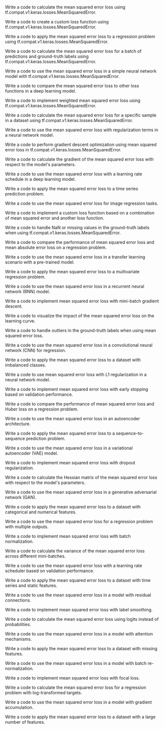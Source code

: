 
Write a code to calculate the mean squared error loss using tf.compat.v1.keras.losses.MeanSquaredError.

Write a code to create a custom loss function using tf.compat.v1.keras.losses.MeanSquaredError.

Write a code to apply the mean squared error loss to a regression problem using tf.compat.v1.keras.losses.MeanSquaredError.

Write a code to calculate the mean squared error loss for a batch of predictions and ground-truth labels using tf.compat.v1.keras.losses.MeanSquaredError.

Write a code to use the mean squared error loss in a simple neural network model with tf.compat.v1.keras.losses.MeanSquaredError.

Write a code to compare the mean squared error loss to other loss functions in a deep learning model.

Write a code to implement weighted mean squared error loss using tf.compat.v1.keras.losses.MeanSquaredError.

Write a code to calculate the mean squared error loss for a specific sample in a dataset using tf.compat.v1.keras.losses.MeanSquaredError.

Write a code to use the mean squared error loss with regularization terms in a neural network model.

Write a code to perform gradient descent optimization using mean squared error loss in tf.compat.v1.keras.losses.MeanSquaredError.

Write a code to calculate the gradient of the mean squared error loss with respect to the model's parameters.

Write a code to use the mean squared error loss with a learning rate schedule in a deep learning model.

Write a code to apply the mean squared error loss to a time series prediction problem.

Write a code to use the mean squared error loss for image regression tasks.

Write a code to implement a custom loss function based on a combination of mean squared error and another loss function.

Write a code to handle NaN or missing values in the ground-truth labels when using tf.compat.v1.keras.losses.MeanSquaredError.

Write a code to compare the performance of mean squared error loss and mean absolute error loss on a regression problem.

Write a code to use the mean squared error loss in a transfer learning scenario with a pre-trained model.

Write a code to apply the mean squared error loss to a multivariate regression problem.

Write a code to use the mean squared error loss in a recurrent neural network (RNN) model.

Write a code to implement mean squared error loss with mini-batch gradient descent.

Write a code to visualize the impact of the mean squared error loss on the learning curve.

Write a code to handle outliers in the ground-truth labels when using mean squared error loss.

Write a code to use the mean squared error loss in a convolutional neural network (CNN) for regression.

Write a code to apply the mean squared error loss to a dataset with imbalanced classes.

Write a code to use mean squared error loss with L1 regularization in a neural network model.

Write a code to implement mean squared error loss with early stopping based on validation performance.

Write a code to compare the performance of mean squared error loss and Huber loss on a regression problem.

Write a code to use the mean squared error loss in an autoencoder architecture.

Write a code to apply the mean squared error loss to a sequence-to-sequence prediction problem.

Write a code to use the mean squared error loss in a variational autoencoder (VAE) model.

Write a code to implement mean squared error loss with dropout regularization.

Write a code to calculate the Hessian matrix of the mean squared error loss with respect to the model's parameters.

Write a code to use the mean squared error loss in a generative adversarial network (GAN).

Write a code to apply the mean squared error loss to a dataset with categorical and numerical features.

Write a code to use the mean squared error loss for a regression problem with multiple outputs.

Write a code to implement mean squared error loss with batch normalization.

Write a code to calculate the variance of the mean squared error loss across different mini-batches.

Write a code to use the mean squared error loss with a learning rate scheduler based on validation performance.

Write a code to apply the mean squared error loss to a dataset with time series and static features.

Write a code to use the mean squared error loss in a model with residual connections.

Write a code to implement mean squared error loss with label smoothing.

Write a code to calculate the mean squared error loss using logits instead of probabilities.

Write a code to use the mean squared error loss in a model with attention mechanisms.

Write a code to apply the mean squared error loss to a dataset with missing features.

Write a code to use the mean squared error loss in a model with batch re-normalization.

Write a code to implement mean squared error loss with focal loss.

Write a code to calculate the mean squared error loss for a regression problem with log-transformed targets.

Write a code to use the mean squared error loss in a model with gradient accumulation.

Write a code to apply the mean squared error loss to a dataset with a large number of features.